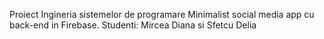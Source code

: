 Proiect Ingineria sistemelor de programare
Minimalist social media app cu back-end in Firebase.
Studenti: Mircea Diana si Sfetcu Delia

